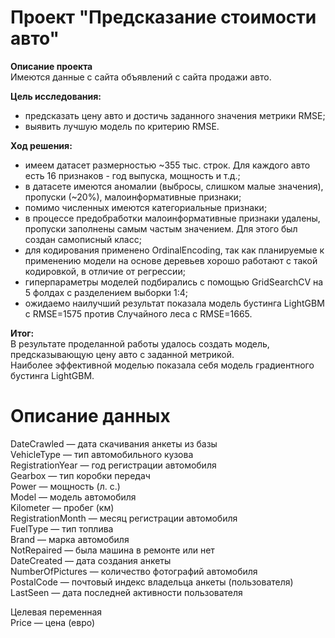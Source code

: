# **Проект "Предсказание стоимости авто"**

**Описание проекта** <br/>
Имеются данные с сайта объявлений с сайта продажи авто.

**Цель исследования:**
- предсказать цену авто и достичь заданного значения метрики RMSE;
- выявить лучшую модель по критерию RMSE. 

**Ход решения:**
- имеем датасет размерностью ~355 тыс. строк. Для каждого авто есть 16 признаков - год выпуска, мощность и т.д.;
- в датасете имеются аномалии (выбросы, слишком малые значения), пропуски (~20%), малоинформативные признаки;
- помимо численных имеются категориальные признаки;
- в процессе предобработки малоинформативные признаки удалены, пропуски заполнены самым частым значением. Для этого был создан самописный класс;
- для кодирования применено OrdinalEncoding, так как планируемые к применению модели на основе деревьев хорошо работают с такой кодировкой, в отличие от регрессии;
- гиперпараметры моделей подбирались с помощью GridSearchCV на 5 фолдах с разделением выборки 1:4;
- ожидаемо наилучший результат показала модель бустинга LightGBM c RMSE=1575 против Случайного леса с RMSE=1665.

**Итог:**<br/>
В результате проделанной работы удалось создать модель, предсказывающую цену авто с заданной метрикой. <br/>
Наиболее эффективной моделью показала себя модель градиентного бустинга LightGBM.


# Описание данных<br/>
DateCrawled — дата скачивания анкеты из базы<br/>
VehicleType — тип автомобильного кузова<br/>
RegistrationYear — год регистрации автомобиля<br/>
Gearbox — тип коробки передач<br/>
Power — мощность (л. с.)<br/>
Model — модель автомобиля<br/>
Kilometer — пробег (км)<br/>
RegistrationMonth — месяц регистрации автомобиля<br/>
FuelType — тип топлива<br/>
Brand — марка автомобиля<br/>
NotRepaired — была машина в ремонте или нет<br/>
DateCreated — дата создания анкеты<br/>
NumberOfPictures — количество фотографий автомобиля<br/>
PostalCode — почтовый индекс владельца анкеты (пользователя)<br/>
LastSeen — дата последней активности пользователя<br/>

Целевая переменная<br/>
Price — цена (евро)
